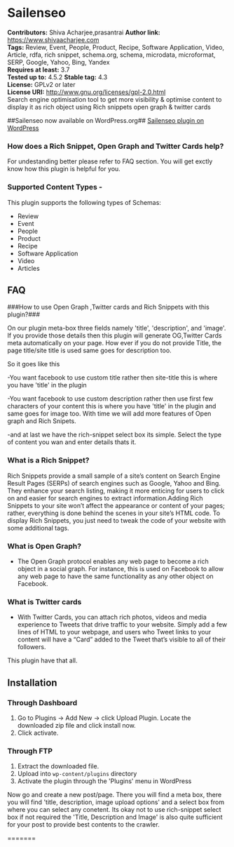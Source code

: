  
# Sailenseo #
**Contributors:** Shiva Acharjee,prasantrai
**Author link:** https://www.shivaacharjee.com  
**Tags:** Review, Event, People, Product, Recipe, Software Application, Video, Article, rdfa, rich snippet, schema.org, schema, microdata, microformat, SERP, Google, Yahoo, Bing, Yandex  
**Requires at least:** 3.7  
**Tested up to:** 4.5.2 
**Stable tag:** 4.3   
**License:** GPLv2 or later  
**License URI:** http://www.gnu.org/licenses/gpl-2.0.html  
Search engine optimisation tool to get more visibility & optimise content to display it as rich object using Rich snippets open graph & twitter cards

##Sailenseo now available on WordPress.org##
<a href="https://wordpress.org/plugins/sailen-seo/">Sailenseo plugin on WordPress</a>


### How does a Rich Snippet, Open Graph and Twitter Cards help? ###
For undestanding better please refer to FAQ section. You will get exctly know how this plugin is helpful for you.


### Supported Content Types - ###
This plugin supports the following types of Schemas:
* Review
* Event
* People
* Product
* Recipe
* Software Application
* Video
* Articles 

 
 ## FAQ ##

###How to use Open Graph ,Twitter cards and Rich Snippets with this plugin?###

On our plugin meta-box  three fields namely 'title', 'description', and 'image'. If you provide those details then this plugin will generate OG,Twitter Cards meta automatically on your page. How ever if you do not provide Title, the page title/site title is used same goes for description too.

So it goes like this

-You want facebook to use custom title rather then site-title this is where you have 'title' in the plugin

-You want facebook to use custom description rather then use first few characters of your content this is where you have 'title' in the plugin and same goes for image too. With time we will add more features of Open graph and Rich Snipets.

-and at last we have the rich-snippet select box its simple. Select the type of content you wan and enter details thats it.

### What is a Rich Snippet? ###

Rich Snippets provide a small sample of a site’s content on Search Engine Result Pages (SERPs) of search engines such as Google, Yahoo and Bing. They enhance your search listing, making it more enticing for users to click on and easier for search engines to extract information.Adding Rich Snippets to your site won’t affect the appearance or content of your pages; rather, everything is done behind the scenes in your site’s HTML code. To display Rich Snippets, you just need to tweak the code of your website with some additional tags.
 

### What is Open Graph? ###
- The Open Graph protocol enables any web page to become a rich object in a social graph. For instance, this is used on Facebook to allow any web page to have the same functionality as any other object on Facebook.

### What is Twitter cards ###
- With Twitter Cards, you can attach rich photos, videos and media experience to Tweets that drive traffic to your website. Simply add a few lines of HTML to your webpage, and users who Tweet links to your content will have a “Card” added to the Tweet that’s visible to all of their followers.

This plugin have that all. 








## Installation ##

### Through Dashboard ###
1. Go to Plugins -> Add New -> click Upload Plugin. Locate the downloaded zip file and click install now.
2. Click activate. 

### Through FTP ###
1. Extract the downloaded file. 
1. Upload into `wp-content/plugins` directory
2. Activate the plugin through the 'Plugins' menu in WordPress

Now go and create a new post/page. There you will find a meta box, there you will find 'title, description, image upload options'
and a select box from where you can select any conetent. Its okay not to use rich-snippet select box if not required the 'Title, Description and Image' is also quite sufficient for your post to provide best contents to the crawler.

=======
 

